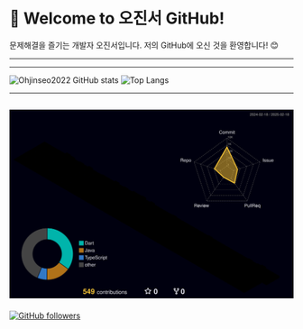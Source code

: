 <!--
**Ohjinseo2022/Ohjinseo2022** is a ✨ _special_ ✨ repository because its `README.md` (this file) appears on your GitHub profile.

Here are some ideas to get you started:

- 🔭 I’m currently working on ...
- 🌱 I’m currently learning ...
- 👯 I’m looking to collaborate on ...
- 🤔 I’m looking for help with ...
- 💬 Ask me about ...
- 📫 How to reach me: ...
- 😄 Pronouns: ...
- ⚡ Fun fact: ...
-->
# 👋 Welcome to 오진서 GitHub!
문제해결을 즐기는 개발자 오진서입니다. 저의 GitHub에 오신 것을 환영합니다! 😊

---


---


![Ohjinseo2022 GitHub stats](https://github-readme-stats.vercel.app/api?username=Ohjinseo2022&show_icons=true&theme=radical&size_weight=0.5&count_weight=0.5)
![Top Langs](https://github-readme-stats.vercel.app/api/top-langs/?username=Ohjinseo2022&layout=compact&theme=radical&size_weight=0.5&count_weight=0.5&exclude_repo=Showmeeverything)

---

![](./profile-3d-contrib/profile-night-rainbow.svg)
---
[![GitHub followers](https://img.shields.io/github/followers/Ohjinseo2022?style=social)](https://github.com/Ohjinseo2022)
